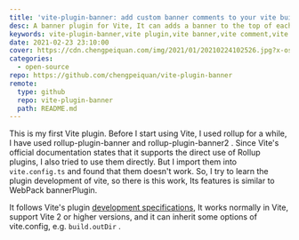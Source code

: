 ```yaml
---
title: 'vite-plugin-banner: add custom banner comments to your vite build outputs'
desc: A banner plugin for Vite, It can adds a banner to the top of each generated chunk.
keywords: vite-plugin-banner,vite plugin,vite banner,vite comment,vite copyright
date: 2021-02-23 23:10:00
cover: https://cdn.chengpeiquan.com/img/2021/01/20210224102526.jpg?x-oss-process=image/interlace,1
categories:
  - open-source
repo: https://github.com/chengpeiquan/vite-plugin-banner
remote:
  type: github
  repo: vite-plugin-banner
  path: README.md
---
```


This is my first Vite plugin. Before I start using Vite, I used rollup for a while, I have used rollup-plugin-banner and rollup-plugin-banner2 . Since Vite's official documentation states that it supports the direct use of Rollup plugins, I also tried to use them directly. But I import them into `vite.config.ts` and found that them doesn't work. So, I try to learn the plugin development of vite, so there is this work, Its features is similar to WebPack bannerPlugin.

It follows Vite's plugin [development specifications](https://vitejs.dev/guide/api-plugin.html), It works normally in Vite, support Vite 2 or higher versions, and it can inherit some options of vite.config, e.g. `build.outDir` .
